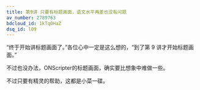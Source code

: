```yaml
---
title: 第9讲 只要有标题画面，语文水平再差也没有问题
av_number: 2789763
bdcloud_id: 1kTq0HaZ
dsq_id: l09
---
```


“终于开始讲标题画面了。”各位心中一定是这么想的，“到了第 9 讲才开始标题画面。”

不过也没办法，ONScripter的标题画面，确实要比想象中难做一些。

不过只要有精灵的帮助，这都是小菜一碟。
